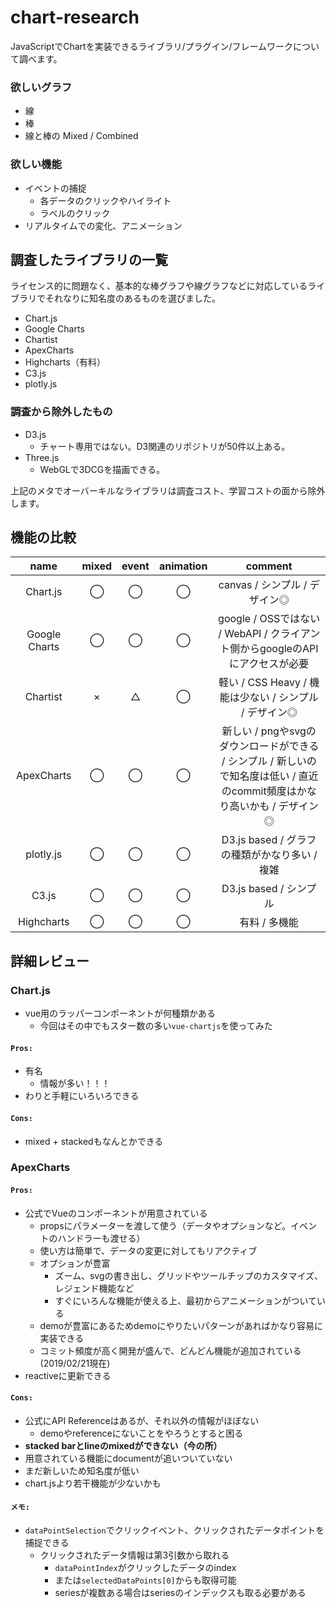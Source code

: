 # chart-research

JavaScriptでChartを実装できるライブラリ/プラグイン/フレームワークについて調べます。

### 欲しいグラフ

- 線
- 棒
- 線と棒の Mixed / Combined

### 欲しい機能

- イベントの捕捉
  - 各データのクリックやハイライト
  - ラベルのクリック
- リアルタイムでの変化、アニメーション

## 調査したライブラリの一覧

ライセンス的に問題なく、基本的な棒グラフや線グラフなどに対応しているライブラリでそれなりに知名度のあるものを選びました。

- Chart.js
- Google Charts
- Chartist
- ApexCharts
- Highcharts（有料）
- C3.js
- plotly.js

### 調査から除外したもの

- D3.js
  - チャート専用ではない。D3関連のリポジトリが50件以上ある。
- Three.js
  - WebGLで3DCGを描画できる。

上記のメタでオーバーキルなライブラリは調査コスト、学習コストの面から除外します。

## 機能の比較

|name|mixed|event|animation|comment|
|:--:|:---:|:---:|:-----:|:--:|
|Chart.js|◯|◯|◯|canvas / シンプル / デザイン◎|
|Google Charts|◯|◯|◯|google / OSSではない / WebAPI / クライアント側からgoogleのAPIにアクセスが必要|
|Chartist|×|△|◯|軽い / CSS Heavy / 機能は少ない / シンプル / デザイン◎|
|ApexCharts|◯|◯|◯|新しい / pngやsvgのダウンロードができる / シンプル / 新しいので知名度は低い / 直近のcommit頻度はかなり高いかも / デザイン◎|
|plotly.js|◯|◯|◯|D3.js based / グラフの種類がかなり多い / 複雑 |
|C3.js|◯|◯|◯|D3.js based / シンプル|
|Highcharts|◯|◯|◯|有料 / 多機能|

## 詳細レビュー

### Chart.js

- vue用のラッパーコンポーネントが何種類かある
  - 今回はその中でもスター数の多い`vue-chartjs`を使ってみた

#### `Pros:`

- 有名
  - 情報が多い！！！
- わりと手軽にいろいろできる

#### `Cons:`

- mixed + stackedもなんとかできる

### ApexCharts

#### `Pros:`

- 公式でVueのコンポーネントが用意されている
  - propsにパラメーターを渡して使う（データやオプションなど。イベントのハンドラーも渡せる）
  - 使い方は簡単で、データの変更に対してもリアクティブ
  - オプションが豊富
    - ズーム、svgの書き出し、グリッドやツールチップのカスタマイズ、レジェンド機能など
    - すぐにいろんな機能が使える上、最初からアニメーションがついている
  - demoが豊富にあるためdemoにやりたいパターンがあればかなり容易に実装できる
  - コミット頻度が高く開発が盛んで、どんどん機能が追加されている(2019/02/21現在)
- reactiveに更新できる

#### `Cons:`

- 公式にAPI Referenceはあるが、それ以外の情報がほぼない
  - demoやreferenceにないことをやろうとすると困る
- **stacked barとlineのmixedができない（今の所）**
- 用意されている機能にdocumentが追いついていない
- まだ新しいため知名度が低い
- chart.jsより若干機能が少ないかも

#### `メモ:`

- `dataPointSelection`でクリックイベント、クリックされたデータポイントを捕捉できる
  - クリックされたデータ情報は第3引数から取れる
    - `dataPointIndex`がクリックしたデータのindex
    - または`selectedDataPoints[0]`からも取得可能
    - seriesが複数ある場合はseriesのインデックスも取る必要がある
